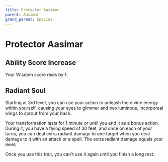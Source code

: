 ```yaml
---
title: Protector Aasimar
parent: Aasimar
grand_parent: Species
---
```


# Protector Aasimar

## Ability Score Increase
Your Wisdom score rises by 1.

## Radiant Soul
Starting at 3rd level, you can use your action to unleash the divine energy within yourself, causing your eyes to glimmer and two luminous, incorporeal wings to sprout from your back.

Your transformation lasts for 1 minute or until you end it as a bonus action. During it, you have a flying speed of 30 feet, and once on each of your turns, you can deal extra radiant damage to one target when you deal damage to it with an attack or a spell. The extra radiant damage equals your level.

Once you use this trait, you can't use it again until you finish a long rest.
